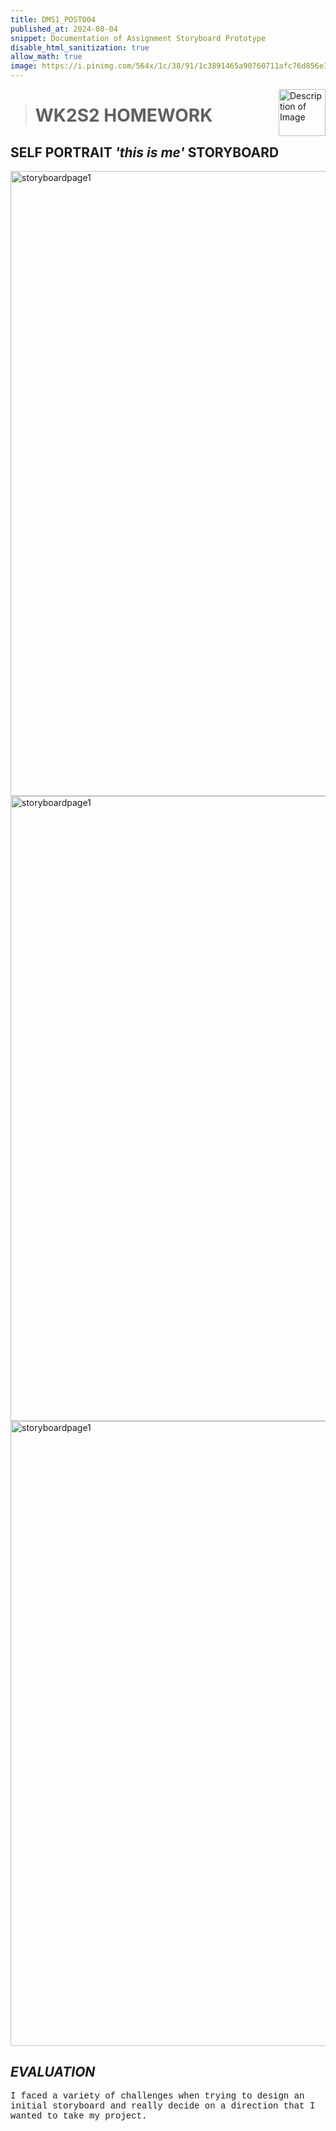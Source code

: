 ```yaml
---
title: DMS1_POST004
published_at: 2024-08-04
snippet: Documentation of Assignment Storyboard Prototype
disable_html_sanitization: true
allow_math: true
image: https://i.pinimg.com/564x/1c/38/91/1c3891465a90760711afc76d856e376e.jpg
---
```


<img src="https://www.hardjewelry.com/cdn/shop/files/ezgif.com-gif-maker_3.gif?v=1649272041" alt="Description of Image" style="float:right; margin-left:20px; width:75px; height:auto;">

> # **WK2S2 HOMEWORK**

## **SELF PORTRAIT** *'this is me'* **STORYBOARD**

<img src="storyboards/IMG_0071.JPG" alt="storyboardpage1" width="1000" height="1000">

<img src="storyboards/IMG_0072.JPG" alt="storyboardpage1" width="1000" height="1000">

<img src="storyboards/IMG_0073.JPG" alt="storyboardpage1" width="1000" height="1000">

## *EVALUATION*

<style>
  .custom-font {
    font-family: 'Courier New', Courier, monospace;
  }
</style>

<p class="custom-font">
I faced a variety of challenges when trying to design an initial storyboard and really decide on a direction that I wanted to take my project.